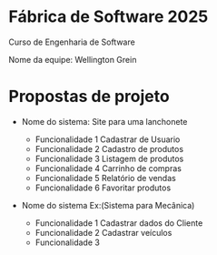 # Fábrica de Software 2025

Curso de Engenharia de Software 

Nome da equipe: Wellington Grein
# Propostas de projeto

* Nome do sistema: Site para uma lanchonete
    * Funcionalidade 1 Cadastrar de Usuario
    * Funcionalidade 2 Cadastro de produtos
    * Funcionalidade 3 Listagem de produtos
    * Funcionalidade 4 Carrinho de compras
    * Funcionalidade 5 Relatório de vendas
    * Funcionalidade 6 Favoritar produtos
      
* Nome do sistema Ex:(Sistema para Mecânica)
    * Funcionalidade 1 Cadastrar dados do Cliente
    * Funcionalidade 2 Cadastrar veículos
    * Funcionalidade 3



